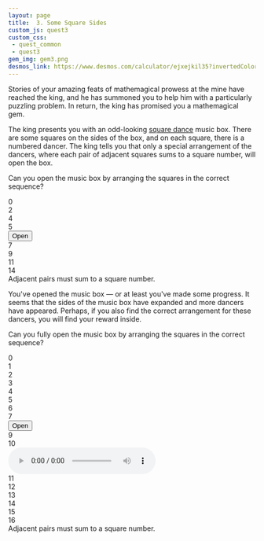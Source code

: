 ```yaml
---
layout: page
title:  3. Some Square Sides
custom_js: quest3
custom_css:
 - quest_common
 - quest3
gem_img: gem3.png
desmos_link: https://www.desmos.com/calculator/ejxejkil35?invertedColors=true
---
```


Stories of your amazing feats of mathemagical prowess at the mine have reached the king, and he has summoned you to help him with a particularly puzzling problem. In return, the king has promised you a mathemagical gem.

The king presents you with an odd-looking [square dance](https://en.wikipedia.org/wiki/Square_dance) music box. There are some squares on the sides of the box, and on each square, there is a numbered dancer. The king tells you that only a special arrangement of the dancers, where each pair of adjacent squares sums to a square number, will open the box.

Can you open the music box by arranging the squares in the correct sequence?

<div id="puzzle1" class="puzzle">
    <div class="block--isDraggable">0</div>
    <div class="block--isDraggable">2</div>
    <div class="block--isDraggable">4</div>
    <div class="block--isDraggable">5</div>
    <div class="block notDraggable top bot left right"><button id="submit1">Open</button></div>
    <div class="block--isDraggable">7</div>
    <div class="block--isDraggable">9</div>
    <div class="block--isDraggable">11</div>
    <div class="block--isDraggable">14</div>
</div>

<div id="usr-msg1" class="usr-msg">
    Adjacent pairs must sum to a square number.
</div>

<div id="part2">
<p>
You've opened the music box &mdash; or at least you've made some progress. It seems that the sides of the music box have expanded and more dancers have appeared. Perhaps, if you also find the correct arrangement for these dancers, you will find your reward inside.
</p>
<p>
Can you fully open the music box by arranging the squares in the correct sequence?
</p>
<div id="puzzle2" class="puzzle">
    <div class="block--isDraggable">0</div>
    <div class="block--isDraggable">1</div>
    <div class="block--isDraggable">2</div>
    <div class="block--isDraggable">3</div>
    <div class="block--isDraggable">4</div>
    <div class="block--isDraggable">5</div>
        <div class="block notDraggable top left"></div>
        <div class="block notDraggable top"></div>
        <div class="block notDraggable top right"></div>
    <div class="block--isDraggable">6</div>
    <div class="block--isDraggable">7</div>
        <div class="block notDraggable left"></div>
        <div class="block notDraggable"><button id="submit2">Open</button></div>
        <div class="block notDraggable right"></div>
    <div class="block--isDraggable">9</div>
    <div class="block--isDraggable">10</div>
        <div class="block notDraggable left bot"></div>
        <div class="block notDraggable bot audio-wrapper">
            <audio controls loop id="song">
                <source src="{{ site.baseurl }}/assets/audio/2-star bound.mp3" type="audio/mpeg">
            </audio>
        </div>
        <div class="block notDraggable right bot"></div>
    <div class="block--isDraggable">11</div>
    <div class="block--isDraggable">12</div>
    <div class="block--isDraggable">13</div>
    <div class="block--isDraggable">14</div>
    <div class="block--isDraggable">15</div>
    <div class="block--isDraggable">16</div>
</div>
<div id="usr-msg2" class="usr-msg">
    Adjacent pairs must sum to a square number.
</div>

</div>